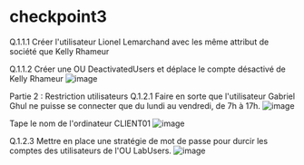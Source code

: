 # checkpoint3
Q.1.1.1 Créer l'utilisateur Lionel Lemarchand avec les même attribut de société que Kelly Rhameur

Q.1.1.2 Créer une OU DeactivatedUsers et déplace le compte désactivé de Kelly Rhameur
![image](https://github.com/user-attachments/assets/109e0285-a6e9-4564-948b-5710f746cdc5)


Partie 2 : Restriction utilisateurs
Q.1.2.1 Faire en sorte que l'utilisateur Gabriel Ghul ne puisse se connecter que du lundi au vendredi, de 7h à 17h.
![image](https://github.com/user-attachments/assets/a7a2b70f-14cf-4f2a-9962-5d62acc3bb54)

Tape le nom de l'ordinateur CLIENT01 
![image](https://github.com/user-attachments/assets/ab6b9471-1ff3-4479-987a-814346a4e43f)

Q.1.2.3 Mettre en place une stratégie de mot de passe pour durcir les comptes des utilisateurs de l'OU LabUsers.
![image](https://github.com/user-attachments/assets/cdf01849-1a4f-4b01-aa78-c8a6cf0db19f)
